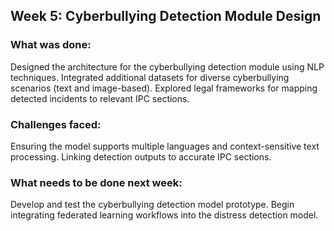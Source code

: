 ## Week 5: Cyberbullying Detection Module Design
### What was done:

Designed the architecture for the cyberbullying detection module using NLP techniques.
Integrated additional datasets for diverse cyberbullying scenarios (text and image-based).
Explored legal frameworks for mapping detected incidents to relevant IPC sections.
### Challenges faced:

Ensuring the model supports multiple languages and context-sensitive text processing.
Linking detection outputs to accurate IPC sections.
### What needs to be done next week:

Develop and test the cyberbullying detection model prototype.
Begin integrating federated learning workflows into the distress detection model.